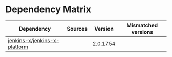 # Dependency Matrix

Dependency | Sources | Version | Mismatched versions
---------- | ------- | ------- | -------------------
[jenkins-x/jenkins-x-platform](https://github.com/jenkins-x/jenkins-x-platform) |  | [2.0.1754](https://github.com/jenkins-x/jenkins-x-platform/releases/tag/v2.0.1754) | 
